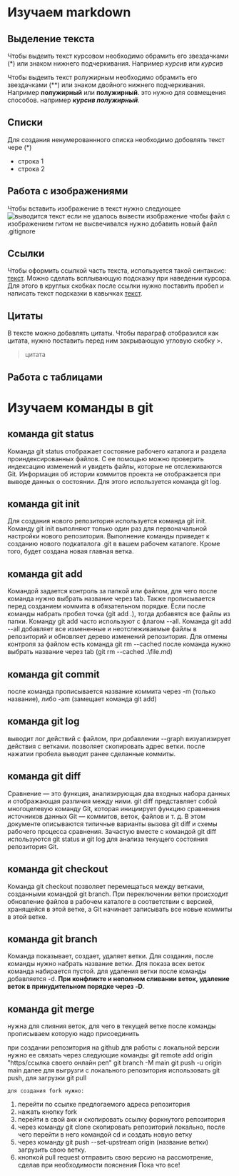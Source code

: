 # **Изучаем markdown**

## Выделение текста
Чтобы выдеить текст курсовом необходимо обрамить его звездачками (*) или знаком нижнего подчеркивания. Например *курсив* или _курсив_

Чтобы выдеить текст ролужирным необходимо обрамить его звездачками (**) или знаком двойного нижнего подчеркивания. Например **полужирный** или __полужирный__.
это нужно для совмещения способов. например _**курсив полужирный**_.

## Списки
Для создания ненумерованнного списка необходимо добовлять текст чере (*)
* строка 1
* строка 2

## Работа с изображениями
Чтобы вставить изображение в текст нужно следующее ![выводится текст если не удалось вывести изображение](VPM_.png)
чтобы файл с изображением гитом не высвечивался нужно добавить новый файл .gitignore

## Ссылки
Чтобы оформить ссылкой часть текста, используется такой синтаксис: [текст](ссылка). Можно сделать всплывающую подсказку при наведении курсора. Для этого в круглых скобках после ссылки нужно поставить пробел и написать текст подсказки в кавычках [текст](ссылка "подсказка").

## Цитаты
В тексте можно добавлять цитаты. Чтобы параграф отобразился как цитата, нужно поставить перед ним закрывающую угловую скобку >.
> цитата

## Работа с таблицами


# **Изучаем команды в git**

## команда git status
Команда git status отображает состояние рабочего каталога и раздела проиндексированных файлов. С ее помощью можно проверить индексацию изменений и увидеть файлы, которые не отслеживаются Git. Информация об истории коммитов проекта не отображается при выводе данных о состоянии. Для этого используется команда git log.

## команда git init
Для создания нового репозитория используется команда git init. Команду git init выполняют только один раз для первоначальной настройки нового репозитория. Выполнение команды приведет к созданию нового подкаталога .git в вашем рабочем каталоге. Кроме того, будет создана новая главная ветка.

## команда git add
Командой задается контроль за папкой или файлом, для чего после команда нужно выбрать название через tab. Также прописывается перед созданием коммита в обязательном порядке.
Если после команды набрать пробел точка (git add .), тогда добавятся все файлы из папки. Команду git add часто используют с флагом --all. Команда git add --all добавляет все измененные и неотслеживаемые файлы в репозиторий и обновляет дерево изменений репозитория.
Для отмены контроля за файлом есть команда git rm --cached после команда нужно выбрать название через tab (git rm --cached .\file.md)

## команда git commit
после команда прописывается название коммита через -m (только название), либо -am (замещает команда git add)


## команда git log
выводит лог действий с файлом, при добавлении --graph визуализирует действия с ветками. позволяет скопировать адрес ветки. после нажатии пробела выводит ранее сделанные коммиты.


## команда git diff
Сравнение — это функция, анализирующая два входных набора данных и отображающая различия между ними. git diff представляет собой многоцелевую команду Git, которая инициирует функцию сравнения источников данных Git — коммитов, веток, файлов и т. д. В этом документе описываются типичные варианты вызова git diff и схемы рабочего процесса сравнения. Зачастую вместе с командой git diff используются git status и git log для анализа текущего состояния репозитория Git.

## команда git checkout
Команда git checkout позволяет перемещаться между ветками, созданными командой git branch. При переключении ветки происходит обновление файлов в рабочем каталоге в соответствии с версией, хранящейся в этой ветке, а Git начинает записывать все новые коммиты в этой ветке.

## команда git branch
Команда показывает, создает, удаляет ветки. Для создания, после команды нужно набрать название ветки. Для показа всех веток команда набирается пустой. для удаления ветки после команды добавляется -d. 
**При конфликте и неполном сливании веток, удаление веток в принудительном порядке через -D**. 
## команда git merge
нужна для слияния веток, для чего в текущей ветке после команды прописываем которую надо присоединить

при создании репозитория на github для работы с локальной версии нужно ее связать  через следующие команды: 
git remote add origin "https/ссылка своего онлайн реп"
git  branch -M main
git push -u origin main
 далее для выгрузги с локального репозитория использовать git push, для загрузки git pull

    для создания fork нужно:
1. перейти по ссылке предлогаемого адреса репозитория
2. нажать кнопку fork
3. перейти в свой акк и скопировать ссылку форкнутого репозитория
4. через команду git clone скопировать репозиторий локально, после чего перейти в него командой cd и создать новую ветку
5. через команду git push --set-upstream origin (название ветки) загрузить свою ветку.
6. кнопкой pull request отправить свою версию на рассмотрение, сделав при необходимости пояснения
Пока что все!
